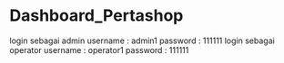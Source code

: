 # Dashboard_Pertashop
login sebagai admin
username : admin1
password : 111111
login sebagai operator
username : operator1
password : 111111
